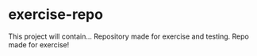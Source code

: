 # exercise-repo
This project will contain...
Repository made for exercise and testing.
Repo made for exercise!


